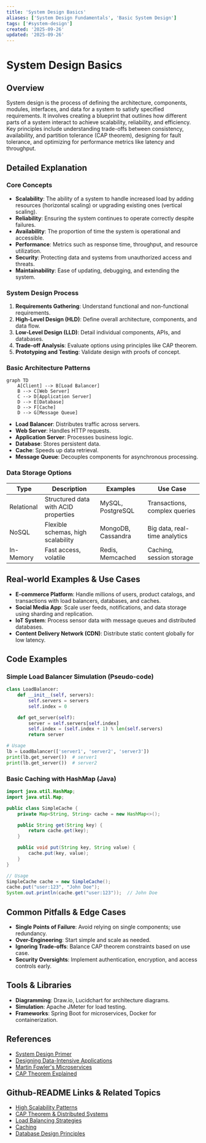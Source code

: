 ```yaml
---
title: 'System Design Basics'
aliases: ['System Design Fundamentals', 'Basic System Design']
tags: ['#system-design']
created: '2025-09-26'
updated: '2025-09-26'
---
```


# System Design Basics

## Overview

System design is the process of defining the architecture, components, modules, interfaces, and data for a system to satisfy specified requirements. It involves creating a blueprint that outlines how different parts of a system interact to achieve scalability, reliability, and efficiency. Key principles include understanding trade-offs between consistency, availability, and partition tolerance (CAP theorem), designing for fault tolerance, and optimizing for performance metrics like latency and throughput.

## Detailed Explanation

### Core Concepts

- **Scalability**: The ability of a system to handle increased load by adding resources (horizontal scaling) or upgrading existing ones (vertical scaling).
- **Reliability**: Ensuring the system continues to operate correctly despite failures.
- **Availability**: The proportion of time the system is operational and accessible.
- **Performance**: Metrics such as response time, throughput, and resource utilization.
- **Security**: Protecting data and systems from unauthorized access and threats.
- **Maintainability**: Ease of updating, debugging, and extending the system.

### System Design Process

1. **Requirements Gathering**: Understand functional and non-functional requirements.
2. **High-Level Design (HLD)**: Define overall architecture, components, and data flow.
3. **Low-Level Design (LLD)**: Detail individual components, APIs, and databases.
4. **Trade-off Analysis**: Evaluate options using principles like CAP theorem.
5. **Prototyping and Testing**: Validate design with proofs of concept.

### Basic Architecture Patterns

```mermaid
graph TD
    A[Client] --> B[Load Balancer]
    B --> C[Web Server]
    C --> D[Application Server]
    D --> E[Database]
    D --> F[Cache]
    D --> G[Message Queue]
```

- **Load Balancer**: Distributes traffic across servers.
- **Web Server**: Handles HTTP requests.
- **Application Server**: Processes business logic.
- **Database**: Stores persistent data.
- **Cache**: Speeds up data retrieval.
- **Message Queue**: Decouples components for asynchronous processing.

### Data Storage Options

| Type | Description | Examples | Use Case |
|------|-------------|----------|----------|
| Relational | Structured data with ACID properties | MySQL, PostgreSQL | Transactions, complex queries |
| NoSQL | Flexible schemas, high scalability | MongoDB, Cassandra | Big data, real-time analytics |
| In-Memory | Fast access, volatile | Redis, Memcached | Caching, session storage |

## Real-world Examples & Use Cases

- **E-commerce Platform**: Handle millions of users, product catalogs, and transactions with load balancers, databases, and caches.
- **Social Media App**: Scale user feeds, notifications, and data storage using sharding and replication.
- **IoT System**: Process sensor data with message queues and distributed databases.
- **Content Delivery Network (CDN)**: Distribute static content globally for low latency.

## Code Examples

### Simple Load Balancer Simulation (Pseudo-code)

```python
class LoadBalancer:
    def __init__(self, servers):
        self.servers = servers
        self.index = 0

    def get_server(self):
        server = self.servers[self.index]
        self.index = (self.index + 1) % len(self.servers)
        return server

# Usage
lb = LoadBalancer(['server1', 'server2', 'server3'])
print(lb.get_server())  # server1
print(lb.get_server())  # server2
```

### Basic Caching with HashMap (Java)

```java
import java.util.HashMap;
import java.util.Map;

public class SimpleCache {
    private Map<String, String> cache = new HashMap<>();

    public String get(String key) {
        return cache.get(key);
    }

    public void put(String key, String value) {
        cache.put(key, value);
    }
}

// Usage
SimpleCache cache = new SimpleCache();
cache.put("user:123", "John Doe");
System.out.println(cache.get("user:123"));  // John Doe
```

## Common Pitfalls & Edge Cases

- **Single Points of Failure**: Avoid relying on single components; use redundancy.
- **Over-Engineering**: Start simple and scale as needed.
- **Ignoring Trade-offs**: Balance CAP theorem constraints based on use case.
- **Security Oversights**: Implement authentication, encryption, and access controls early.

## Tools & Libraries

- **Diagramming**: Draw.io, Lucidchart for architecture diagrams.
- **Simulation**: Apache JMeter for load testing.
- **Frameworks**: Spring Boot for microservices, Docker for containerization.

## References

- [System Design Primer](https://github.com/donnemartin/system-design-primer)
- [Designing Data-Intensive Applications](https://www.amazon.com/Designing-Data-Intensive-Applications-Reliable-Maintainable/dp/1449373321)
- [Martin Fowler's Microservices](https://martinfowler.com/microservices/)
- [CAP Theorem Explained](https://en.wikipedia.org/wiki/CAP_theorem)

## Github-README Links & Related Topics

- [High Scalability Patterns](../high-scalability-patterns/)
- [CAP Theorem & Distributed Systems](../cap-theorem-and-distributed-systems/)
- [Load Balancing Strategies](../load-balancing-strategies/)
- [Caching](../caching/)
- [Database Design Principles](../database-design-principles/)

